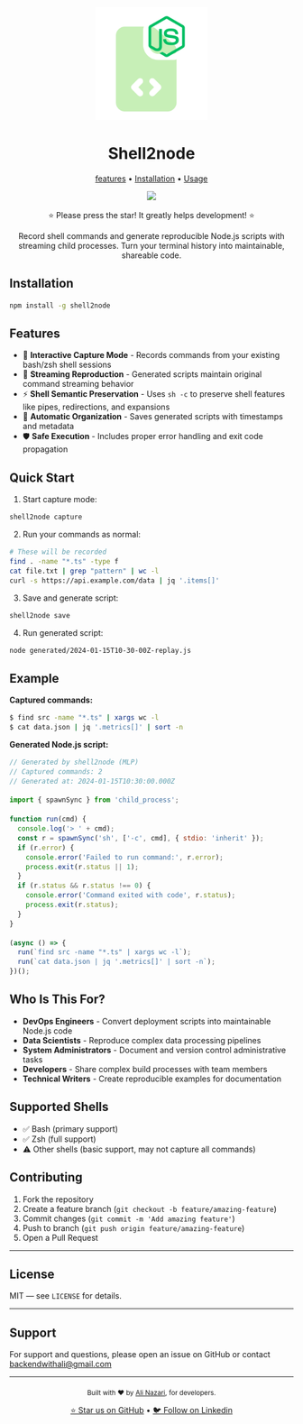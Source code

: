 <div align="center">
  <img src="assets/shell2node.png" alt="shell2node" width="200" height="200">

  <h1>Shell2node</h1>

  <p>
	<a href="#features">features</a> •
	<a href="#Installation">Installation</a> •
	<a href="#Usage">Usage</a>
  </p>


  <p>
    <a href="https://github.com/Silent-Watcher/shell2node/blob/master/LICENSE">
      <img src="https://img.shields.io/github/license/Silent-Watcher/shell2node?color=#2fb64e"license">
    </a>
  </p>

  <p>⭐️ Please press the star! It greatly helps development! ⭐️</p>
  <p>Record shell commands and generate reproducible Node.js scripts with streaming child processes. Turn your terminal history into maintainable, shareable code.</p>

</div>

## Installation

```bash
npm install -g shell2node
```


## Features

- 🎥 **Interactive Capture Mode** - Records commands from your existing bash/zsh shell sessions
- 🔄 **Streaming Reproduction** - Generated scripts maintain original command streaming behavior
- ⚡ **Shell Semantic Preservation** - Uses `sh -c` to preserve shell features like pipes, redirections, and expansions
- 📁 **Automatic Organization** - Saves generated scripts with timestamps and metadata
- 🛡️ **Safe Execution** - Includes proper error handling and exit code propagation

## Quick Start

1. Start capture mode:
```bash
shell2node capture
```

2. Run your commands as normal:
```bash
# These will be recorded
find . -name "*.ts" -type f
cat file.txt | grep "pattern" | wc -l
curl -s https://api.example.com/data | jq '.items[]'
```

3. Save and generate script:
```bash
shell2node save
```

4. Run generated script:
```bash
node generated/2024-01-15T10-30-00Z-replay.js
```

## Example

**Captured commands:**
```bash
$ find src -name "*.ts" | xargs wc -l
$ cat data.json | jq '.metrics[]' | sort -n
```

**Generated Node.js script:**
```javascript
// Generated by shell2node (MLP)
// Captured commands: 2
// Generated at: 2024-01-15T10:30:00.000Z

import { spawnSync } from 'child_process';

function run(cmd) {
  console.log('> ' + cmd);
  const r = spawnSync('sh', ['-c', cmd], { stdio: 'inherit' });
  if (r.error) {
    console.error('Failed to run command:', r.error);
    process.exit(r.status || 1);
  }
  if (r.status && r.status !== 0) {
    console.error('Command exited with code', r.status);
    process.exit(r.status);
  }
}

(async () => {
  run(`find src -name "*.ts" | xargs wc -l`);
  run(`cat data.json | jq '.metrics[]' | sort -n`);
})();
```

## Who Is This For?

- **DevOps Engineers** - Convert deployment scripts into maintainable Node.js code
- **Data Scientists** - Reproduce complex data processing pipelines
- **System Administrators** - Document and version control administrative tasks
- **Developers** - Share complex build processes with team members
- **Technical Writers** - Create reproducible examples for documentation

## Supported Shells

- ✅ Bash (primary support)
- ✅ Zsh (full support)
- ⚠️ Other shells (basic support, may not capture all commands)


## Contributing

1. Fork the repository
2. Create a feature branch (`git checkout -b feature/amazing-feature`)
3. Commit changes (`git commit -m 'Add amazing feature'`)
4. Push to branch (`git push origin feature/amazing-feature`)
5. Open a Pull Request

---

## License

MIT — see `LICENSE` for details.

---

## Support

For support and questions, please open an issue on GitHub or contact [backendwithali@gmail.com](mailto:backendwithali@gmail.com)

---

<div align="center">
  <p>
    <sub>Built with ❤️ by <a href="https://github.com/Silent-Watcher" target="_blank">Ali Nazari</a>, for developers.</sub>
  </p>
  <p>
    <a href="https://github.com/Silent-Watcher/shell2node">⭐ Star us on GitHub</a> •
    <a href="https://www.linkedin.com/in/alitte/">🐦 Follow on Linkedin</a>
  </p>
</div>

